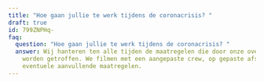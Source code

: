 ```yaml
---
title: "Hoe gaan jullie te werk tijdens de coronacrisis? "
draft: true
id: 799ZNPHq-
faq:
  question: "Hoe gaan jullie te werk tijdens de coronacrisis? "
  answer: Wij hanteren ten alle tijden de maatregelen die door onze overheid
    worden getroffen. We filmen met een aangepaste crew, op gepaste afstand, met
    eventuele aanvullende maatregelen.
---
```


